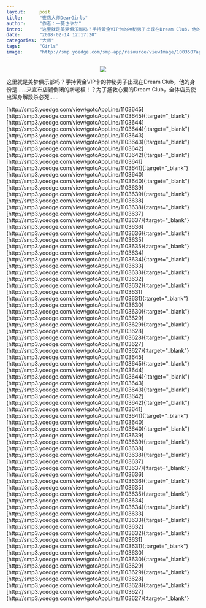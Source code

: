 ```yaml
---
layout:     post
title:      "夜店大师DearGirls"
author:     "作者：一葵さやか"
intro:      "这里就是美梦俱乐部吗？手持黄金VIP卡的神秘男子出现在Dream Club，他的身份是……来宣布店铺倒闭的新老板！？为了拯救心爱的Dream Club，全体店员使出浑身解数杀必死……"
date:       "2018-02-14 12:17:20"
categories: "大师"
tags:       "Girls"
image:      "http://smp.yoedge.com/smp-app/resource/viewImage/1003507appline.png"
---
```

<div style="text-align: center">
<p><img src="http://smp.yoedge.com/smp-app/resource/viewImage/1003507appline.png"/></p>
</div>
<p class="post-meta">
<span>这里就是美梦俱乐部吗？手持黄金VIP卡的神秘男子出现在Dream Club，他的身份是……来宣布店铺倒闭的新老板！？为了拯救心爱的Dream Club，全体店员使出浑身解数杀必死……</span>
</p>
[http://smp3.yoedge.com/view/gotoAppLine/1103645](http://smp3.yoedge.com/view/gotoAppLine/1103645){:target="_blank"}
[http://smp3.yoedge.com/view/gotoAppLine/1103644](http://smp3.yoedge.com/view/gotoAppLine/1103644){:target="_blank"}
[http://smp3.yoedge.com/view/gotoAppLine/1103643](http://smp3.yoedge.com/view/gotoAppLine/1103643){:target="_blank"}
[http://smp3.yoedge.com/view/gotoAppLine/1103642](http://smp3.yoedge.com/view/gotoAppLine/1103642){:target="_blank"}
[http://smp3.yoedge.com/view/gotoAppLine/1103641](http://smp3.yoedge.com/view/gotoAppLine/1103641){:target="_blank"}
[http://smp3.yoedge.com/view/gotoAppLine/1103640](http://smp3.yoedge.com/view/gotoAppLine/1103640){:target="_blank"}
[http://smp3.yoedge.com/view/gotoAppLine/1103639](http://smp3.yoedge.com/view/gotoAppLine/1103639){:target="_blank"}
[http://smp3.yoedge.com/view/gotoAppLine/1103638](http://smp3.yoedge.com/view/gotoAppLine/1103638){:target="_blank"}
[http://smp3.yoedge.com/view/gotoAppLine/1103637](http://smp3.yoedge.com/view/gotoAppLine/1103637){:target="_blank"}
[http://smp3.yoedge.com/view/gotoAppLine/1103636](http://smp3.yoedge.com/view/gotoAppLine/1103636){:target="_blank"}
[http://smp3.yoedge.com/view/gotoAppLine/1103635](http://smp3.yoedge.com/view/gotoAppLine/1103635){:target="_blank"}
[http://smp3.yoedge.com/view/gotoAppLine/1103634](http://smp3.yoedge.com/view/gotoAppLine/1103634){:target="_blank"}
[http://smp3.yoedge.com/view/gotoAppLine/1103633](http://smp3.yoedge.com/view/gotoAppLine/1103633){:target="_blank"}
[http://smp3.yoedge.com/view/gotoAppLine/1103632](http://smp3.yoedge.com/view/gotoAppLine/1103632){:target="_blank"}
[http://smp3.yoedge.com/view/gotoAppLine/1103631](http://smp3.yoedge.com/view/gotoAppLine/1103631){:target="_blank"}
[http://smp3.yoedge.com/view/gotoAppLine/1103630](http://smp3.yoedge.com/view/gotoAppLine/1103630){:target="_blank"}
[http://smp3.yoedge.com/view/gotoAppLine/1103629](http://smp3.yoedge.com/view/gotoAppLine/1103629){:target="_blank"}
[http://smp3.yoedge.com/view/gotoAppLine/1103628](http://smp3.yoedge.com/view/gotoAppLine/1103628){:target="_blank"}
[http://smp3.yoedge.com/view/gotoAppLine/1103627](http://smp3.yoedge.com/view/gotoAppLine/1103627){:target="_blank"}
[http://smp3.yoedge.com/view/gotoAppLine/1103645](http://smp3.yoedge.com/view/gotoAppLine/1103645){:target="_blank"}
[http://smp3.yoedge.com/view/gotoAppLine/1103644](http://smp3.yoedge.com/view/gotoAppLine/1103644){:target="_blank"}
[http://smp3.yoedge.com/view/gotoAppLine/1103643](http://smp3.yoedge.com/view/gotoAppLine/1103643){:target="_blank"}
[http://smp3.yoedge.com/view/gotoAppLine/1103642](http://smp3.yoedge.com/view/gotoAppLine/1103642){:target="_blank"}
[http://smp3.yoedge.com/view/gotoAppLine/1103641](http://smp3.yoedge.com/view/gotoAppLine/1103641){:target="_blank"}
[http://smp3.yoedge.com/view/gotoAppLine/1103640](http://smp3.yoedge.com/view/gotoAppLine/1103640){:target="_blank"}
[http://smp3.yoedge.com/view/gotoAppLine/1103639](http://smp3.yoedge.com/view/gotoAppLine/1103639){:target="_blank"}
[http://smp3.yoedge.com/view/gotoAppLine/1103638](http://smp3.yoedge.com/view/gotoAppLine/1103638){:target="_blank"}
[http://smp3.yoedge.com/view/gotoAppLine/1103637](http://smp3.yoedge.com/view/gotoAppLine/1103637){:target="_blank"}
[http://smp3.yoedge.com/view/gotoAppLine/1103636](http://smp3.yoedge.com/view/gotoAppLine/1103636){:target="_blank"}
[http://smp3.yoedge.com/view/gotoAppLine/1103635](http://smp3.yoedge.com/view/gotoAppLine/1103635){:target="_blank"}
[http://smp3.yoedge.com/view/gotoAppLine/1103634](http://smp3.yoedge.com/view/gotoAppLine/1103634){:target="_blank"}
[http://smp3.yoedge.com/view/gotoAppLine/1103633](http://smp3.yoedge.com/view/gotoAppLine/1103633){:target="_blank"}
[http://smp3.yoedge.com/view/gotoAppLine/1103632](http://smp3.yoedge.com/view/gotoAppLine/1103632){:target="_blank"}
[http://smp3.yoedge.com/view/gotoAppLine/1103631](http://smp3.yoedge.com/view/gotoAppLine/1103631){:target="_blank"}
[http://smp3.yoedge.com/view/gotoAppLine/1103630](http://smp3.yoedge.com/view/gotoAppLine/1103630){:target="_blank"}
[http://smp3.yoedge.com/view/gotoAppLine/1103629](http://smp3.yoedge.com/view/gotoAppLine/1103629){:target="_blank"}
[http://smp3.yoedge.com/view/gotoAppLine/1103628](http://smp3.yoedge.com/view/gotoAppLine/1103628){:target="_blank"}
[http://smp3.yoedge.com/view/gotoAppLine/1103627](http://smp3.yoedge.com/view/gotoAppLine/1103627){:target="_blank"}


